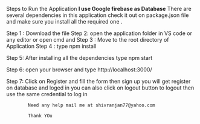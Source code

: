 Steps to Run the Application
**I use Google firebase as Database**
There are several dependencies in this application check it out on package.json file and make sure you install all the required one .

Step 1 : Download the file 
Step 2: open the application folder in VS code or any editor or open cmd and
Step 3 : Move to the root directory of Application
Step 4 : type npm install  
            
Step 5: After installing all the dependencies type npm start

Step 6: open your browser and type  http://localhost:3000/

Step 7: Click on Register and fill the form then sign up you will get register on database and loged in you can also click on logout
         button to logout then use the same credential to log in 

            Need any help mail me at shivranjan77@yahoo.com
            
            Thank YOu
